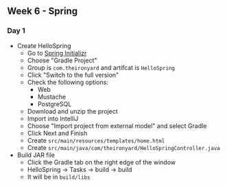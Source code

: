 ## Week 6 - Spring

### Day 1

* Create HelloSpring
  * Go to [Spring Initializr](https://start.spring.io/)
  * Choose "Gradle Project"
  * Group is `com.theironyard` and artifcat is `HelloSpring`
  * Click "Switch to the full version"
  * Check the following options:
    * Web
    * Mustache
    * PostgreSQL
  * Download and unzip the project
  * Import into IntelliJ
  * Choose "Import project from external model" and select Gradle
  * Click Next and Finish
  * Create `src/main/resources/templates/home.html`
  * Create `src/main/java/com/theironyard/HelloSpringController.java`
* Build JAR file
  * Click the Gradle tab on the right edge of the window
  * HelloSpring -> Tasks -> build -> build
  * It will be in `build/libs`
